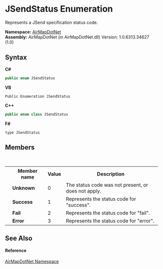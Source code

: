# JSendStatus Enumeration
 

Represents a JSend specification status code.

**Namespace:**&nbsp;<a href="N_AirMapDotNet">AirMapDotNet</a><br />**Assembly:**&nbsp;AirMapDotNet (in AirMapDotNet.dll) Version: 1.0.6313.34627 (1.0)

## Syntax

**C#**<br />
``` C#
public enum JSendStatus
```

**VB**<br />
``` VB
Public Enumeration JSendStatus
```

**C++**<br />
``` C++
public enum class JSendStatus
```

**F#**<br />
``` F#
type JSendStatus
```


## Members
&nbsp;<table><tr><th></th><th>Member name</th><th>Value</th><th>Description</th></tr><tr><td /><td target="F:AirMapDotNet.JSendStatus.Unknown">**Unknown**</td><td>0</td><td>The status code was not present, or does not apply.</td></tr><tr><td /><td target="F:AirMapDotNet.JSendStatus.Success">**Success**</td><td>1</td><td>Represents the status code for "success".</td></tr><tr><td /><td target="F:AirMapDotNet.JSendStatus.Fail">**Fail**</td><td>2</td><td>Represents the status code for "fail".</td></tr><tr><td /><td target="F:AirMapDotNet.JSendStatus.Error">**Error**</td><td>3</td><td>Represents the status code for "error".</td></tr></table>

## See Also


#### Reference
<a href="N_AirMapDotNet">AirMapDotNet Namespace</a><br />